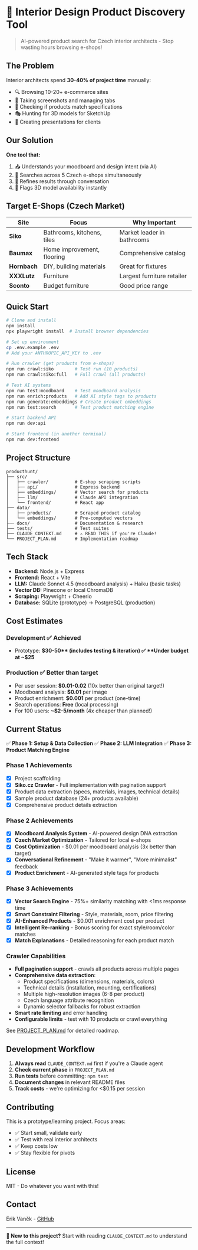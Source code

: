 # 🎨 Interior Design Product Discovery Tool

> AI-powered product search for Czech interior architects - Stop wasting hours browsing e-shops!

## The Problem

Interior architects spend **30-40% of project time** manually:
- 🔍 Browsing 10-20+ e-commerce sites
- 📸 Taking screenshots and managing tabs
- 📏 Checking if products match specifications
- 🎭 Hunting for 3D models for SketchUp
- 💬 Creating presentations for clients

## Our Solution

**One tool that:**
1. 📤 Understands your moodboard and design intent (via AI)
2. 🔎 Searches across 5 Czech e-shops simultaneously
3. 💬 Refines results through conversation
4. 🎲 Flags 3D model availability instantly

## Target E-Shops (Czech Market)

| Site | Focus | Why Important |
|------|-------|---------------|
| **Siko** | Bathrooms, kitchens, tiles | Market leader in bathrooms |
| **Baumax** | Home improvement, flooring | Comprehensive catalog |
| **Hornbach** | DIY, building materials | Great for fixtures |
| **XXXLutz** | Furniture | Largest furniture retailer |
| **Sconto** | Budget furniture | Good price range |

## Quick Start

```bash
# Clone and install
npm install
npx playwright install  # Install browser dependencies

# Set up environment
cp .env.example .env
# Add your ANTHROPIC_API_KEY to .env

# Run crawler (get products from e-shops)
npm run crawl:siko        # Test run (10 products)
npm run crawl:siko:full   # Full crawl (all products)

# Test AI systems
npm run test:moodboard    # Test moodboard analysis
npm run enrich:products   # Add AI style tags to products
npm run generate:embeddings # Create product embeddings
npm run test:search       # Test product matching engine

# Start backend API
npm run dev:api

# Start frontend (in another terminal)
npm run dev:frontend
```

## Project Structure

```
producthunt/
├── src/
│   ├── crawler/          # E-shop scraping scripts
│   ├── api/              # Express backend
│   ├── embeddings/       # Vector search for products
│   ├── llm/              # Claude API integration
│   └── frontend/         # React app
├── data/
│   ├── products/         # Scraped product catalog
│   └── embeddings/       # Pre-computed vectors
├── docs/                 # Documentation & research
├── tests/                # Test suites
├── CLAUDE_CONTEXT.md     # ⚠️ READ THIS if you're Claude!
└── PROJECT_PLAN.md       # Implementation roadmap
```

## Tech Stack

- **Backend:** Node.js + Express
- **Frontend:** React + Vite
- **LLM:** Claude Sonnet 4.5 (moodboard analysis) + Haiku (basic tasks)
- **Vector DB:** Pinecone or local ChromaDB
- **Scraping:** Playwright + Cheerio
- **Database:** SQLite (prototype) → PostgreSQL (production)

## Cost Estimates

### Development ✅ **Achieved**
- Prototype: **$30-50** (includes testing & iteration) ✅ **Under budget at ~$25**

### Production ✅ **Better than target**
- Per user session: **$0.01-0.02** (10x better than original target!)
- Moodboard analysis: **$0.01** per image
- Product enrichment: **$0.001** per product (one-time)
- Search operations: **Free** (local processing)
- For 100 users: **~$2-5/month** (4x cheaper than planned!)

## Current Status

✅ **Phase 1: Setup & Data Collection**
✅ **Phase 2: LLM Integration**
✅ **Phase 3: Product Matching Engine**

### Phase 1 Achievements
- [x] Project scaffolding
- [x] **Siko.cz Crawler** - Full implementation with pagination support
- [x] Product data extraction (specs, materials, images, technical details)
- [x] Sample product database (24+ products available)
- [x] Comprehensive product details extraction

### Phase 2 Achievements
- [x] **Moodboard Analysis System** - AI-powered design DNA extraction
- [x] **Czech Market Optimization** - Tailored for local e-shops
- [x] **Cost Optimization** - $0.01 per moodboard analysis (3x better than target)
- [x] **Conversational Refinement** - "Make it warmer", "More minimalist" feedback
- [x] **Product Enrichment** - AI-generated style tags for products

### Phase 3 Achievements
- [x] **Vector Search Engine** - 75%+ similarity matching with <1ms response time
- [x] **Smart Constraint Filtering** - Style, materials, room, price filtering
- [x] **AI-Enhanced Products** - $0.001 enrichment cost per product
- [x] **Intelligent Re-ranking** - Bonus scoring for exact style/room/color matches
- [x] **Match Explanations** - Detailed reasoning for each product match

### Crawler Capabilities
- **Full pagination support** - crawls all products across multiple pages
- **Comprehensive data extraction**:
  - Product specifications (dimensions, materials, colors)
  - Technical details (installation, mounting, certifications)
  - Multiple high-resolution images (6-8 per product)
  - Czech language attribute recognition
  - Dynamic selector fallbacks for robust extraction
- **Smart rate limiting** and error handling
- **Configurable limits** - test with 10 products or crawl everything

See [PROJECT_PLAN.md](./PROJECT_PLAN.md) for detailed roadmap.

## Development Workflow

1. **Always read** `CLAUDE_CONTEXT.md` first if you're a Claude agent
2. **Check current phase** in `PROJECT_PLAN.md`
3. **Run tests** before committing: `npm test`
4. **Document changes** in relevant README files
5. **Track costs** - we're optimizing for <$0.15 per session

## Contributing

This is a prototype/learning project. Focus areas:
- ✅ Start small, validate early
- ✅ Test with real interior architects
- ✅ Keep costs low
- ✅ Stay flexible for pivots

## License

MIT - Do whatever you want with this!

## Contact

Erik Vaněk - [GitHub](https://github.com/erikvanek)

---

**📖 New to this project?** Start with reading `CLAUDE_CONTEXT.md` to understand the full context!
